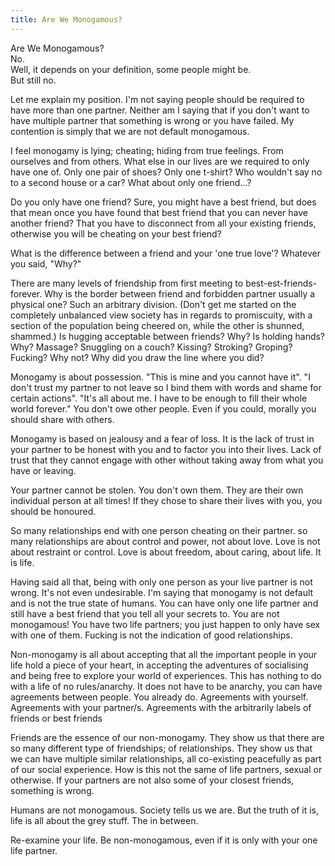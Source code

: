 ```yaml
---
title: Are We Monogamous?
---
```


Are We Monogamous?   
No.   
Well, it depends on your definition, some people might be.   
But still no.

Let me explain my position. I'm not saying people should be required to have more than one partner. Neither am I saying that if you don't want to have multiple partner that something is wrong or you have failed. My contention is simply that we are not default monogamous.

I feel monogamy is lying; cheating; hiding from true feelings. From ourselves and from others. What else in our lives are we required to only have one of. Only one pair of shoes? Only one t-shirt? Who wouldn't say no to a second house or a car? What about only one friend...?

Do you only have one friend? Sure, you might have a best friend, but does that mean once you have found that best friend that you can never have another friend? That you have to disconnect from all your existing friends, otherwise you will be cheating on your best friend?

What is the difference between a friend and your 'one true love'?
Whatever you said, "Why?"

There are many levels of friendship from first meeting to best-est-friends-forever. Why is the border between friend and forbidden partner usually a physical one? Such an arbitrary division. (Don't get me started on the completely unbalanced view society has in regards to promiscuity, with a section of the population being cheered on, while the other is shunned, shammed.) Is hugging acceptable between friends? Why? Is holding hands? Why? Massage? Snuggling on a couch? Kissing? Stroking? Groping? Fucking? Why not? Why did you draw the line where you did?

Monogamy is about possession. "This is mine and you cannot have it". "I don't trust my partner to not leave so I bind them with words and shame for certain actions". "It's all about me. I have to be enough to fill their whole world forever." You don't owe other people. Even if you could, morally you should share with others.

Monogamy is based on jealousy and a fear of loss. It is the lack of trust in your partner to be honest with you and to factor you into their lives. Lack of trust that they cannot engage with other without taking away from what you have or leaving.

Your partner cannot be stolen. You don't own them. They are their own individual person at all times! If they chose to share their lives with you, you should be honoured.

So many relationships end with one person cheating on their partner. so many relationships are about control and power, not about love. Love is not about restraint or control. Love is about freedom, about caring, about life. It is life.

Having said all that, being with only one person as your live partner is not wrong. It's not even undesirable. I'm saying that monogamy is not default and is not the true state of humans. You can have only one life partner and still have a best friend that you tell all your secrets to. You are not monogamous! You have two life partners; you just happen to only have sex with one of them. Fucking is not the indication of good relationships.

Non-monogamy is all about accepting that all the important people in your life hold a piece of your heart, in accepting the adventures of socialising and being free to explore your world of experiences. This has nothing to do with a life of no rules/anarchy. It does not have to be anarchy, you can have agreements between people. You already do. Agreements with yourself. Agreements with your partner/s. Agreements with the arbitrarily labels of friends or best friends

Friends are the essence of our non-monogamy. They show us that there are so many different type of friendships; of relationships. They show us that we can have multiple similar relationships, all co-existing peacefully as part of our social experience. How is this not the same of life partners, sexual or otherwise. If your partners are not also some of your closest friends, something is wrong.

Humans are not monogamous. Society tells us we are. But the truth of it is, life is all about the grey stuff. The in between.

Re-examine your life. Be non-monogamous, even if it is only with your one life partner.